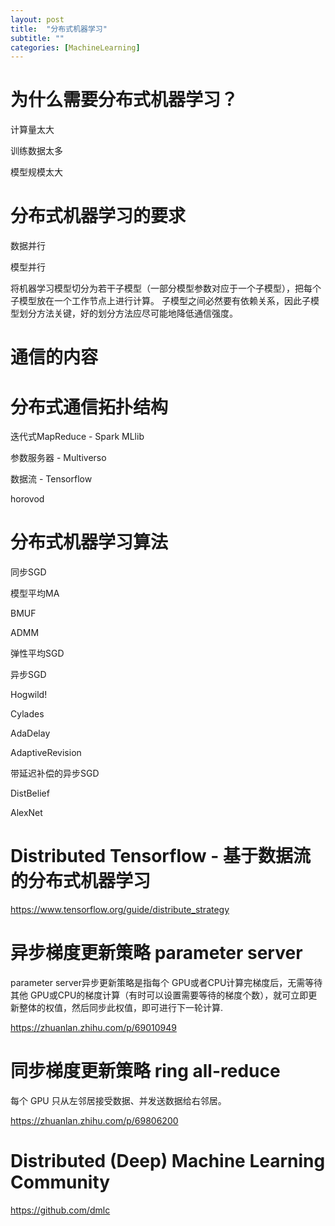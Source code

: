 ```yaml
---
layout: post
title:  "分布式机器学习"
subtitle: ""
categories: [MachineLearning]
---
```


# 为什么需要分布式机器学习？

计算量太大

训练数据太多

模型规模太大

# 分布式机器学习的要求

数据并行

模型并行

将机器学习模型切分为若干子模型（一部分模型参数对应于一个子模型），把每个子模型放在一个工作节点上进行计算。
子模型之间必然要有依赖关系，因此子模型划分方法关键，好的划分方法应尽可能地降低通信强度。


# 通信的内容


# 分布式通信拓扑结构

迭代式MapReduce  - Spark MLlib 

参数服务器 - Multiverso

数据流 - Tensorflow

horovod



# 分布式机器学习算法

同步SGD

模型平均MA

BMUF

ADMM

弹性平均SGD

异步SGD

Hogwild!

Cylades

AdaDelay

AdaptiveRevision

带延迟补偿的异步SGD

DistBelief

AlexNet



# Distributed Tensorflow - 基于数据流的分布式机器学习

https://www.tensorflow.org/guide/distribute_strategy



# 异步梯度更新策略  parameter server

parameter server异步更新策略是指每个 GPU或者CPU计算完梯度后，无需等待其他 GPU或CPU的梯度计算（有时可以设置需要等待的梯度个数），就可立即更新整体的权值，然后同步此权值，即可进行下一轮计算.

https://zhuanlan.zhihu.com/p/69010949

# 同步梯度更新策略  ring all-reduce

每个 GPU 只从左邻居接受数据、并发送数据给右邻居。

https://zhuanlan.zhihu.com/p/69806200



# Distributed (Deep) Machine Learning Community

https://github.com/dmlc